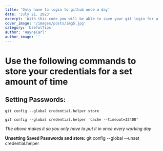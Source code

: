 ```yaml
---
title: 'Only have to login to github once a day'
date: 'July 21, 2023'
excerpt: 'With this code you will be able to save your git login for a set period of time'
cover_image: '/images/posts/img5.jpg'
category: 'UsefulTips'
author: 'WayneCarl'
author_image: ''
---
```


# Use the following commands to store your credentials for a set amount of time

## Setting Passwords:

```git config --global credential.helper store```

```git config --global credential.helper 'cache --timeout=32400'```

*The above makes it so you only have to put it in once every working day*

**Unsetting Saved Passwords and store:**
git config --global --unset credential.helper

